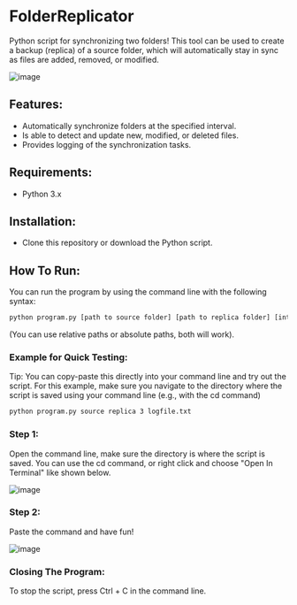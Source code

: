 # FolderReplicator

Python script for synchronizing two folders! This tool can be used to create a backup (replica) of a source folder, which will automatically stay in sync as files are added, removed, or modified.

![image](https://github.com/user-attachments/assets/4efdd8b4-20fb-4d25-89a9-6aec4d61d681)

## Features:
- Automatically synchronize folders at the specified interval.
- Is able to detect and update new, modified, or deleted files.
- Provides logging of the synchronization tasks.

## Requirements:
- Python 3.x

## Installation:
- Clone this repository or download the Python script.

## How To Run:

You can run the program by using the command line with the following syntax: 

```bash
python program.py [path to source folder] [path to replica folder] [interval time (in seconds)] [path to logfile]
```
(You can use relative paths or absolute paths, both will work).



### Example for Quick Testing: 
Tip: You can copy-paste this directly into your command line and try out the script. For this example, make sure you navigate to the directory where the script is saved using your command line (e.g., with the cd command)

```bash
python program.py source replica 3 logfile.txt
```

### Step 1:
Open the command line, make sure the directory is where the script is saved. You can use the cd command, or right click and choose "Open In Terminal" like shown below.

![image](https://github.com/user-attachments/assets/dda9f6b1-fce5-4053-9dbc-f7a7115224d9)

### Step 2:
Paste the command and have fun!

![image](https://github.com/user-attachments/assets/6fd307c2-099f-42f7-8d25-fb69953aaa91)


### Closing The Program:
To stop the script, press Ctrl + C in the command line.



